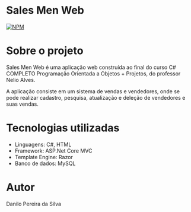 # Sales Men Web 
[![NPM](https://img.shields.io/npm/l/react)](https://github.com/0culos/SallesMenWeb/blob/main/LICENSE) 

# Sobre o projeto
Sales Men Web é uma aplicação web construída ao final do curso C# COMPLETO Programação Orientada a Objetos + Projetos, do professor Nelio Alves.

A aplicação consiste em um sistema de vendas e vendedores, onde se pode realizar cadastro, pesquisa, atualização e deleção de vendedores e suas vendas.

# Tecnologias utilizadas
- Linguagens: C#, HTML
- Framework: ASP.Net Core MVC
- Template Engine: Razor
- Banco de dados: MySQL

# Autor

Danilo Pereira da Silva
